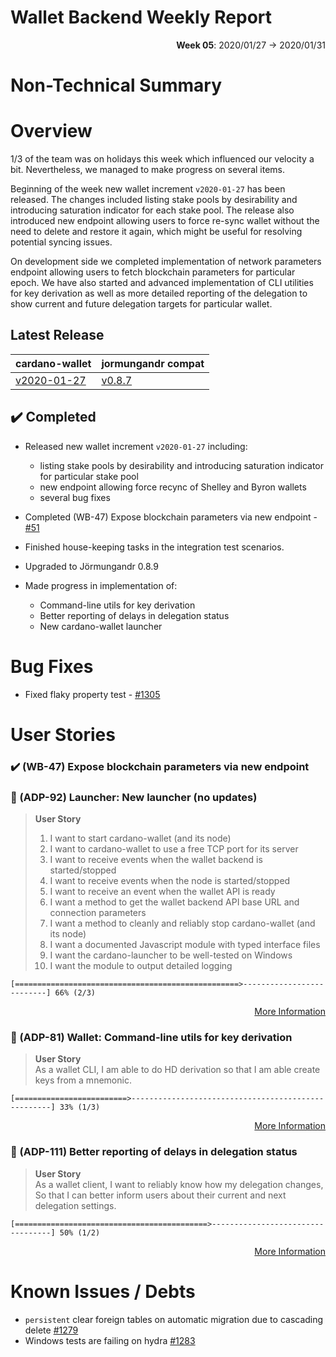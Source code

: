 
# Wallet Backend Weekly Report

<p align="right">
  <strong>Week 05</strong>: 2020/01/27 → 2020/01/31
</p>

# Non-Technical Summary

# Overview

1/3 of the team was on holidays this week which influenced our velocity a bit. Nevertheless, we managed to make progress on several items.  
  
Beginning of the week new wallet increment `v2020-01-27` has been released. The changes included listing stake pools by desirability and introducing saturation indicator for each stake pool. The release also introduced new endpoint allowing users to force re-sync wallet without the need to delete and restore it again, which might be useful for resolving potential syncing issues.  
  
On development side we completed implementation of network parameters endpoint allowing users to fetch blockchain parameters for particular epoch. We have also started and advanced implementation of CLI utilities for key derivation as well as more detailed reporting of the delegation to show current and future delegation targets for particular wallet.

## Latest Release

cardano-wallet                                                                    | jormungandr compat
---                                                                               | ---
[v2020-01-27](https://github.com/input-output-hk/cardano-wallet/tree/v2020-01-27) | [v0.8.7](https://github.com/input-output-hk/jormungandr/releases/tag/v0.8.7)

## :heavy_check_mark: Completed

- Released new wallet increment `v2020-01-27` including:
   - listing stake pools by desirability and introducing saturation indicator for 
   particular stake pool
   - new endpoint allowing force recync of Shelley and Byron wallets
   - several bug fixes 

- Completed (WB-47) Expose blockchain parameters via new endpoint - [#51](https://github.com/input-output-hk/cardano-wallet/milestone/51)

- Finished house-keeping tasks in the integration test scenarios.

- Upgraded to Jörmungandr 0.8.9

- Made progress in implementation of:
  - Command-line utils for key derivation
  - Better reporting of delays in delegation status
  - New cardano-wallet launcher


# Bug Fixes

- Fixed flaky property test - [#1305](https://github.com/input-output-hk/cardano-wallet/issues/1305)


# User Stories


### :heavy_check_mark: (WB-47) Expose blockchain parameters via new endpoint

### :hammer: (ADP-92) Launcher: New launcher (no updates)

> **User Story**  
> 1. I want to start cardano-wallet (and its node)  
> 2. I want to cardano-wallet to use a free TCP port for its server  
> 3. I want to receive events when the wallet backend is started/stopped  
> 4. I want to receive events when the node is started/stopped  
> 5. I want to receive an event when the wallet API is ready  
> 6. I want a method to get the wallet backend API base URL and connection parameters  
> 7. I want a method to cleanly and reliably stop cardano-wallet (and its node)  
> 8. I want a documented Javascript module with typed interface files  
> 9. I want the cardano-launcher to be well-tested on Windows  
> 10. I want the module to output detailed logging  

```
[==================================================>--------------------------] 66% (2/3)
```

<p align="right">
  <a target="_blank" href="https://jira.iohk.io/browse/ADP-92">More Information</a>
</p>

### :hammer: (ADP-81) Wallet: Command-line utils for key derivation

> **User Story**  
> As a wallet CLI,
> I am able to do HD derivation
> so that I am able create keys from a mnemonic.

```
[=========================>----------------------------------------------------] 33% (1/3)
```

<p align="right">
  <a target="_blank" href="https://jira.iohk.io/browse/ADP-81">More Information</a>
</p>

### :hammer: (ADP-111) Better reporting of delays in delegation status

> **User Story**  
> As a wallet client,
> I want to reliably know how my delegation changes,
> So that I can better inform users about their current and next delegation settings.

```
[===========================================>----------------------------------] 50% (1/2)
```

<p align="right">
  <a target="_blank" href="https://jira.iohk.io/browse/ADP-111">More Information</a>
</p>

# Known Issues / Debts

- `persistent` clear foreign tables on automatic migration due to cascading delete [#1279](https://github.com/input-output-hk/cardano-wallet/issues/1279)
-  Windows tests are failing on hydra [#1283](https://github.com/input-output-hk/cardano-wallet/issues/1283) 
